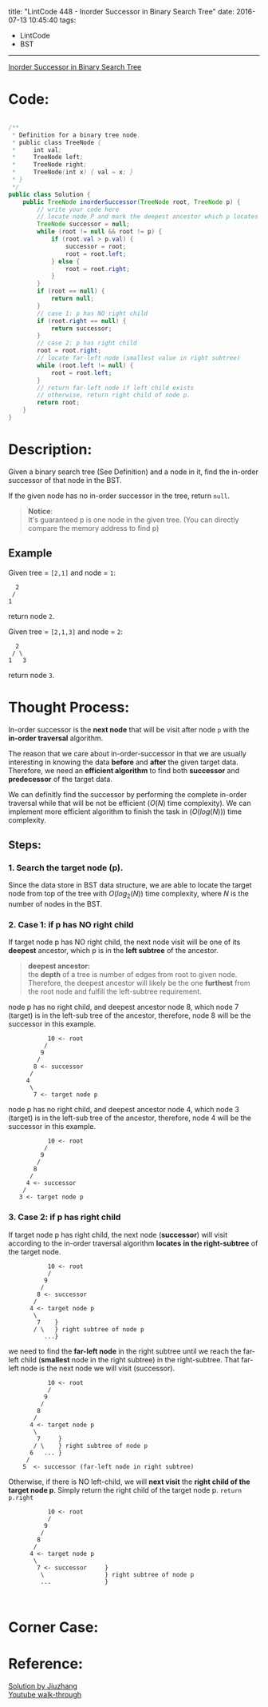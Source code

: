 title: "LintCode 448 - Inorder Successor in Binary Search Tree"
date: 2016-07-13 10:45:40
tags:
- LintCode
- BST
---

[Inorder Successor in Binary Search Tree](http://www.lintcode.com/en/problem/inorder-successor-in-binary-search-tree/)

# Code: 

```java 

/**
 * Definition for a binary tree node.
 * public class TreeNode {
 *     int val;
 *     TreeNode left;
 *     TreeNode right;
 *     TreeNode(int x) { val = x; }
 * }
 */
public class Solution {
    public TreeNode inorderSuccessor(TreeNode root, TreeNode p) {
        // write your code here
        // locate node P and mark the deepest ancestor which p locates in its LEFT-subtree
        TreeNode successor = null;
        while (root != null && root != p) {
            if (root.val > p.val) {
                successor = root;
                root = root.left;
            } else {
                root = root.right;
            }
        }
        if (root == null) {
            return null;
        }
        // case 1: p has NO right child
        if (root.right == null) {
            return successor;
        }
        // case 2: p has right child
        root = root.right;
        // locate far-left node (smallest value in right subtree)
        while (root.left != null) {
            root = root.left;
        }
        // return far-left node if left child exists
        // otherwise, return right child of node p.
        return root;
    }
}

```


<!--more-->

# Description: 

Given a binary search tree (See Definition) and a node in it, find the in-order successor of that node in the BST.

If the given node has no in-order successor in the tree, return `null`.

> **Notice**:  
> It's guaranteed p is one node in the given tree. (You can directly compare the memory address to find p)  

## Example
Given tree = `[2,1]` and node = `1`:

```
  2
 /
1
```

return node `2`.

Given tree = `[2,1,3]` and node = `2`:

```
  2
 / \
1   3
```

return node `3`.

# Thought Process:
In-order successor is the **next node** that will be visit after node `p` with the **in-order traversal** algorithm.  

The reason that we care about in-order-successor in that we are usually interesting in knowing the data **before** and **after** the given target data. Therefore, we need an **efficient algorithm** to find both **successor** and **predecessor** of the target data.  

We can definitly find the successor by performing the complete in-order traversal while that will be not be efficient ($O(N)$ time complexity). We can implement more efficient algorithm to finish the task in ($O(log(N))$) time complexity.  

## Steps: 
### 1. Search the target node (p).
Since the data store in BST data structure, we are able to locate the target node from top of the tree with $O(log_2(N))$ time complexity, where $N$ is the number of nodes in the BST.  

### 2. Case 1: if p has NO right child
If target node p has NO right child, the next node visit will be one of its **deepest** ancestor, which p is in the **left subtree** of the ancestor.  

> **deepest ancestor:**  
> the **depth** of a tree is number of edges from root to given node. Therefore, the deepest ancestor will likely be the one **furthest** from the root node and fulfill the left-subtree requirement.  

node p has no right child, and deepest ancestor node 8, which node 7 (target) is in the left-sub tree of the ancestor, therefore, node 8 will be the successor in this example.  


```
           10 <- root
          /
         9 
        /
       8 <- successor
      /
     4
      \
       7 <- target node p
```
node p has no right child, and deepest ancestor node 4, which node 3 (target) is in the left-sub tree of the ancestor, therefore, node 4 will be the successor in this example. 

```
           10 <- root
          /
         9 
        /
       8 
      /
     4 <- successor
    /
   3 <- target node p

```

### 3. Case 2: if p has right child

If target node p has right child, the next node (**successor**) will visit according to the in-order traversal algorithm **locates** **in the right-subtree** of the target node.  


```
           10 <- root
           /
          9 
         /
        8 <- successor
       /
      4 <- target node p
       \
        7    }
       / \   } right subtree of node p
          ...}
```

we need to find the **far-left node** in the right subtree until we reach the far-left child (**smallest** node in the right subtree) in the right-subtree. That far-left node is the next node we will visit (successor).  

```
           10 <- root
           /
          9 
         /
        8 
       /
      4 <- target node p
       \
        7     }
       / \    } right subtree of node p
      6   ... }
     /
    5  <- successor (far-left node in right subtree)
```

Otherwise, if there is NO left-child, we will **next visit** the **right child of the target node p**. Simply return the right child of the target node p. `return p.right`  

```
           10 <- root
           /
          9 
         /
        8 
       /
      4 <- target node p
       \
        7 <- successor     }
         \                 } right subtree of node p
         ...               }
	
     
```

# Corner Case:

# Reference: 

[Solution by Jiuzhang](http://www.jiuzhang.com/solutions/inorder-successor-in-binary-search-tree/)  
[Youtube walk-through](https://www.youtube.com/watch?v=5cPbNCrdotA)
